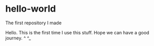 # hello-world
The first repository I made

Hello.
This is the first time I use this stuff.
Hope we can have a good journey.
^ ^_
